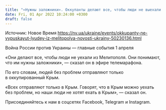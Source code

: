```yaml
---
title: "«Нужны заложники». Оккупанты делают все, чтобы люди не выехали из Мелитополя — мэр"
date: Fri, 01 Apr 2022 10:24:00 +0300
draft: false
---
```

Источник: Новое Время https://nv.ua/ukraine/events/okkupanty-ne-vypuskayut-lyudey-iz-melitopolya-novosti-ukrainy-50230136.html


Война России против Украины — главные события 1 апреля

«Они делают все, чтобы люди не уехали из Мелитополя. Они понимают, что им нужны заложники», — сказал он в эфире телемарафона.

По его словам, людей без проблем отправляют только в оккупированный Крым.

«Всех отправляют только в Крым. Говорят, что в Крым можно уехать без проблем, но наши люди не хотят ехать в Крым», — сказал он.

Присоединяйтесь к нам в соцсетях Facebook, Telegram и Instagram.
